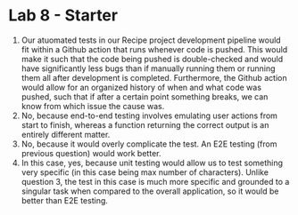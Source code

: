 # Lab 8 - Starter <br>
1) Our atuomated tests in our Recipe project development pipeline would fit within a Github action that runs whenever code is pushed. This would make it such that the code being pushed is double-checked and would have significantly less bugs than if manually running them or running them all after development is completed. Furthermore, the Github action would allow for an organized history of when and what code was pushed, such that if after a certain point something breaks, we can know from which issue the cause was. <br>
2) No, because end-to-end testing involves emulating user actions from start to finish, whereas a function returning the correct output is an entirely different matter.
3) No, because it would overly complicate the test. An E2E testing (from previous question) would work better.
4) In this case, yes, because unit testing would allow us to test something very specific (in this case being max number of characters). Unlike question 3, the test in this case is much more specific and grounded to a singular task when compared to the overall application, so it would be better than E2E testing. 